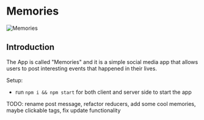 # Memories

![Memories](https://i.ibb.co/7CmVbCW/image.png)

## Introduction


The App is called "Memories" and it is a simple social media app that allows users to post interesting events that happened in their lives.



Setup:
- run ```npm i && npm start``` for both client and server side to start the app

TODO: rename post message, refactor reducers, add some cool memories, maybe clickable tags, fix update functionality

